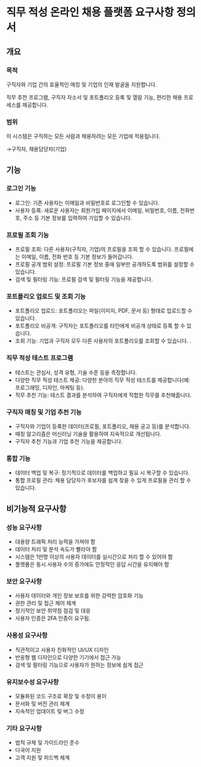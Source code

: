 # 직무 적성 온라인 채용 플랫폼 요구사항 정의서

## 개요


### 목적

구직자와 기업 간의 효율적인 매칭 및 기업의 인재 발굴을 지원합니다.

직무 추천 프로그램, 구직자 자소서 및 포트폴리오 등록 및 열람 기능, 편리한 채용 프로세스를 제공합니다.

### 범위

이 시스템은 구직하는 모든 사람과 채용하려는 모든 기업에 적용됩니다.

 →구직자, 채용담당자(기업)

## 기능


### 로그인 기능

- 로그인: 기존 사용자는 이메일과 비밀번호로 로그인할 수 있습니다.
- 사용자 등록: 새로운 사용자는 회원가입 페이지에서 이메일, 비밀번호, 이름, 전화번호, 주소 등 기본 정보를 입력하여 가입할 수 있습니다.

### 프로필 조회 기능

- 프로필 조회: 다른 사용자(구직자, 기업)의 프로필을 조회 할 수 있습니다.  프로필에는 이메일, 이름, 전화 번호 등 기본 정보가 들어갑니다.
- 프로필 공개 범위 설정: 프로필 기본 정보 중에 일부만 공개하도록 범위를 설정할 수 있습니다.
- 검색 및 필터링 기능:  프로필 검색 및 필터링 기능을 제공합니다.

### 포트폴리오 업로드 및 조회 기능

- 포트폴리오 업로드: 포트폴리오는 파일(이미지, PDF, 문서 등) 형태로 업로드할 수 있습니다.
- 포트폴리오 비공개: 구직자는 포트폴리오를 타인에게 비공개 상태로 등록 할 수 있습니다.
- 조회 기능: 기업과 구직자 모두 다른 사용자의 포트폴리오를 조회할 수 있습니다. .

### 직무 적성 테스트 프로그램

- 테스트는 관심사, 성격 유형, 기술 수준 등을 측정합니다.
- 다양한 직무 적성 테스트 제공: 다양한 분야의 직무 적성 테스트를 제공합니다(예: 프로그래밍, 디자인, 마케팅 등).
- 직무 추천 기능: 테스트 결과를 분석하여 구직자에게 적합한 직무를 추천해줍니다.

### 구직자 매칭 및 기업 추천 기능

- 구직자와 기업이 등록한 데이터(프로필, 포트폴리오, 채용 공고 등)를 분석합니다.
- 매칭 알고리즘은 머신러닝 기술을 활용하여 지속적으로 개선됩니다.
- 구직자 추천 기능과 기업 추천 기능을 제공합니다.

### 통합 기능

- 데이터 백업 및 복구: 정기적으로 데이터를 백업하고 필요 시 복구할 수 있습니다.
- 통합 프로필 관리:  채용 담당자가 후보자를 쉽게 찾을 수 있게 프로필을 관리 할 수 있습니다.

## 비기능적 요구사항


### 성능 요구사항

- 대용량 트래픽 처리 능력을 가져야 함
- 데이터 처리 및 분석 속도가 빨라야 함
- 시스템은 1만명 이상의 사용자 데이터를 실시간으로 처리 할 수 있어야 함
- 플랫폼은 동시 사용자 수의 증가에도 안정적인 응답 시간을 유지해야 함

### 보안 요구사항

- 사용자 데이터와 개인 정보 보호를 위한 강력한 암호화 기능
- 권한 관리 및 접근 제어 체계
- 정기적인 보안 취약점 점검 및 대응
- 사용자 인증은 2FA 인증이 요구됨.

### 사용성 요구사항

- 직관적이고 사용자 친화적인 UI/UX 디자인
- 반응형 웹 디자인으로 다양한 기기에서 접근 가능
- 검색 및 필터링 기능으로 사용자가 원하는 정보에 쉽게 접근

### 유지보수성 요구사항

- 모듈화된 코드 구조로 확장 및 수정이 용이
- 문서화 및 버전 관리 체계
- 지속적인 업데이트 및 버그 수정

### 기타 요구사항

- 법적 규제 및 가이드라인 준수
- 다국어 지원
- 고객 지원 및 피드백 체계